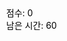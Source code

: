 <!DOCTYPE html>
<html lang="ko">
<head>
    <meta charset="UTF-8">
    <meta name="viewport" content="width=device-width, initial-scale=1.0">
    <title>2D 홍진혁 도망가기 게임</title>
    <style>
        body { margin: 0; overflow: hidden; }
        canvas { background: #87CEEB; display: block; }
        #info { position: absolute; top: 10px; left: 10px; color: black; }
        #balloon { position: absolute; background: white; border: 1px solid black; padding: 5px; display: none; }
    </style>
</head>
<body>
    <div id="info">
        <div>점수: <span id="score">0</span></div>
        <div>남은 시간: <span id="time">60</span></div>
    </div>
    <div id="balloon"></div>
    <canvas id="gameCanvas"></canvas>
    <script>
        const canvas = document.getElementById("gameCanvas");
        const ctx = canvas.getContext("2d");
        canvas.width = window.innerWidth; // 화면 너비
        canvas.height = window.innerHeight; // 화면 높이

        const playerImage = new Image();
        playerImage.src = 'player.png'; // 플레이어 이미지 경로

        const chaserImage = new Image();
        chaserImage.src = 'chaser.png'; // 김태이 이미지 경로

        const bananaImage = new Image();
        bananaImage.src = 'banana.png'; // 바나나 이미지 경로

        const obstacleImage = new Image();
        obstacleImage.src = '3208702.png'; // 일반 장애물 이미지 경로

        let player = { x: canvas.width / 2 - 25, y: canvas.height - 100, width: 50, height: 50, jump: false, velocityY: 0 };
        let chaser = { x: 0, y: canvas.height - 100, width: 50, height: 50, jump: false, velocityY: 0 }; // 왼쪽 끝에서 시작
        let obstacles = [];
        let score = 0;
        let timeLeft = 60;
        let gameOver = false;

        const playerSpeed = 12; // 홍진혁 속도 증가
        const playerJumpPower = -30; // 홍진혁 점프력 증가
        const chaserSpeed = 5; // 김태이 속도
        const chaserJumpPower = -15; // 김태이 점프력을 낮춤
        const obstacleSpeed = 7; // 장애물 속도
        const blockHeight = 30; // 각 칸의 높이

        let isChaserMovingRight = false;
        let isChaserMovingLeft = false;
        let isPlayerMovingRight = false;
        let isPlayerMovingLeft = false;

        let isSlowed = false; // 느려진 상태
        let showBalloon = false; // 말풍선 표시 여부
        let invincible = false; // 무적 상태

        const taunts = [
            "그것도 못 피하냐?", 
            "느리네!", 
            "어이, 좀 더 빠르게!", 
            "헐, 진짜 못하네!", 
            "실망이다!",
            "이걸 피하지 못해?"
        ]; // 랜덤 조롱 대사 배열

        document.addEventListener('keydown', onKeyDown);
        document.addEventListener('keyup', onKeyUp);
        setInterval(createObstacle, 2000);
        setInterval(updateTimer, 1000);
        requestAnimationFrame(gameLoop);

        function onKeyDown(event) {
            if (event.code === 'ArrowUp' && !player.jump) {
                player.jump = true;
                player.velocityY = playerJumpPower; // 플레이어 점프 시작
            }
            if (event.code === 'ArrowRight') {
                isPlayerMovingRight = true; // 오른쪽 이동 상태
            }
            if (event.code === 'ArrowLeft') {
                isPlayerMovingLeft = true; // 왼쪽 이동 상태
            }
            if (event.code === 'KeyD') {
                isChaserMovingRight = true; // 오른쪽 이동 상태
            }
            if (event.code === 'KeyA') {
                isChaserMovingLeft = true; // 왼쪽 이동 상태
            }
            if (event.code === 'KeyW' && !chaser.jump) {
                chaser.jump = true; // 김태이 점프 시작
                chaser.velocityY = chaserJumpPower; // 점프 속도 (낮춤)
            }
        }

        function onKeyUp(event) {
            if (event.code === 'ArrowRight') {
                isPlayerMovingRight = false; // 오른쪽 이동 상태 해제
            }
            if (event.code === 'ArrowLeft') {
                isPlayerMovingLeft = false; // 왼쪽 이동 상태 해제
            }
            if (event.code === 'KeyD') {
                isChaserMovingRight = false; // 오른쪽 이동 상태 해제
            }
            if (event.code === 'KeyA') {
                isChaserMovingLeft = false; // 왼쪽 이동 상태 해제
            }
        }

        function createObstacle() {
            const width = Math.random() * 100 + 30; // 너비: 30~130
            const height = Math.floor(Math.random() * 4 + 2) * blockHeight; // 높이: 60~150 (2~5칸)
            const isBanana = Math.random() < 0.3; // 30% 확률로 바나나 장애물 생성
            const obstacle = { 
                x: canvas.width + width, 
                y: canvas.height - (isBanana ? (Math.floor(Math.random() * 4 + 2) * blockHeight) : height), // 바나나 높이: 2~5칸
                width: width, 
                height: isBanana ? (Math.floor(Math.random() * 4 + 2) * blockHeight) : height, 
                type: isBanana ? 'banana' : 'regular' // 장애물 타입 추가
            };
            obstacles.push(obstacle);
        }

        function updateTimer() {
            timeLeft--;
            document.getElementById('time').innerText = timeLeft;
            if (timeLeft <= 0) {
                alert('시간이 끝났습니다! 최종 점수: ' + score);
                gameOver = true;
            }
        }

        function gameLoop() {
            if (gameOver) {
                ctx.drawImage(playerImage, 0, 0, canvas.width, canvas.height); // 전체 화면으로 이미지 그리기
                return;
            }

            ctx.clearRect(0, 0, canvas.width, canvas.height);

            // 배경 이동 효과
            ctx.fillStyle = '#87CEEB'; // 하늘색 배경
            ctx.fillRect(0, 0, canvas.width, canvas.height);

            // 장애물 처리
            obstacles.forEach((obstacle, index) => {
                obstacle.x -= obstacleSpeed; // 장애물 이동
                if (obstacle.type === 'banana') {
                    ctx.drawImage(bananaImage, obstacle.x, obstacle.y, obstacle.width, obstacle.height); // 바나나 이미지 그리기
                } else {
                    ctx.drawImage(obstacleImage, obstacle.x, obstacle.y, obstacle.width, obstacle.height); // 일반 장애물 이미지 그리기
                }

                // 장애물이 화면 밖으로 나가면 점수 추가
                if (obstacle.x < -obstacle.width) {
                    obstacles.splice(index, 1);
                    score += 10; // 점수 추가
                    document.getElementById('score').innerText = score; // 점수 표시
                }

                // 김태이 충돌 검사 및 슬로우 효과
                if (!chaser.jump && chaser.x < obstacle.x + obstacle.width &&
                    chaser.x + chaser.width > obstacle.x &&
                    chaser.y < obstacle.y + obstacle.height &&
                    chaser.y + chaser.height > obstacle.y) {
                    if (obstacle.type === 'banana' && !isSlowed) {
                        isSlowed = true; // 슬로우 상태 활성화
                        chaser.x -= 2 * 50; // 2칸 뒤로 미끄러짐
                        setTimeout(() => {
                            isSlowed = false; // 슬로우 해제
                        }, 1000); // 1초 후에 슬로우 해제
                        showBalloon = true; // 말풍선 표시
                    }
                }

                // 플레이어와 김태이 충돌 검사
                if (!player.jump && player.x < obstacle.x + obstacle.width &&
                    player.x + player.width > obstacle.x &&
                    player.y < obstacle.y + obstacle.height &&
                    player.y + player.height > obstacle.y) {
                    if (obstacle.type === 'banana') {
                        // 홍진혁이 바나나에 닿으면 김태이 쪽으로 이동
                        player.x -= 0.5 * 50; // 홍진혁이 0.5칸 뒤로 이동
                        showBalloon = true; // 말풍선 표시
                    } else {
                        // 홍진혁이 일반 장애물에 닿으면 게임 오버
                        alert('게임 오버! 최종 점수: ' + score);
                        gameOver = true;
                    }
                }

                // 플레이어와 김태이 충돌 검사
                if (chaser.x < player.x + player.width &&
                    chaser.x + chaser.width > player.x &&
                    chaser.y < player.y + player.height &&
                    chaser.y + chaser.height > player.y) {
                    alert('김태이가 잡았습니다! 최종 점수: ' + score);
                    gameOver = true;
                }
            });

            // 플레이어 점프 처리
            if (player.jump) {
                player.y += player.velocityY; // 점프 높이 적용
                player.velocityY += 1; // 중력 효과

                // 점프가 끝났는지 확인
                if (player.y >= canvas.height - 100) {
                    player.y = canvas.height - 100; // 착지
                    player.jump = false; // 점프 종료
                    player.velocityY = 0; // 속도 초기화
                }
            }

            // 김태이 점프 처리
            if (chaser.jump) {
                chaser.y += chaser.velocityY; // 점프 높이 적용
                chaser.velocityY += 1; // 중력 효과

                // 점프가 끝났는지 확인
                if (chaser.y >= canvas.height - 100) {
                    chaser.y = canvas.height - 100; // 착지
                    chaser.jump = false; // 점프 종료
                    chaser.velocityY = 0; // 속도 초기화
                }
            }

            // 플레이어 이동 처리
            if (isPlayerMovingRight) {
                player.x += playerSpeed; // 오른쪽 이동
            }
            if (isPlayerMovingLeft) {
                player.x -= playerSpeed; // 왼쪽 이동
            }

            // 김태이 이동 처리
            if (isChaserMovingRight) {
                chaser.x += chaserSpeed; // 오른쪽 이동
            }
            if (isChaserMovingLeft) {
                chaser.x -= chaserSpeed; // 왼쪽 이동
            }

            // 플레이어 그리기 (홍진혁)
            ctx.drawImage(playerImage, player.x, player.y, player.width, player.height); // 이미지로 그리기

            // 추격자 그리기 (김태이)
            ctx.drawImage(chaserImage, chaser.x, chaser.y, chaser.width, chaser.height); // 김태이 그리기

            // 말풍선 표시
            if (showBalloon) {
                const balloon = document.getElementById('balloon');
                balloon.style.display = 'block';
                balloon.style.left = (player.x + 10) + 'px'; // 홍진혁의 위치에 따라 말풍선 위치 조정
                balloon.style.top = (player.y - 30) + 'px'; // 말풍선 높이 조정
                balloon.innerText = taunts[Math.floor(Math.random() * taunts.length)]; // 랜덤 조롱 대사 표시
                setTimeout(() => {
                    showBalloon = false; // 말풍선 숨기기
                    balloon.style.display = 'none';
                }, 2000); // 2초 후에 말풍선 숨김
            }

            requestAnimationFrame(gameLoop); // 게임 루프 계속 실행
        }
    </script>
</body>
</html>
